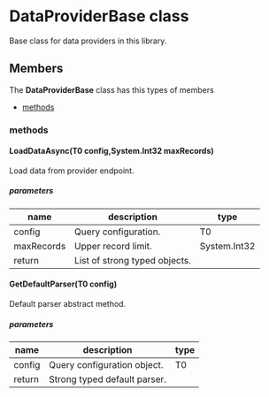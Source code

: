 
# DataProviderBase<T1><T2> class

Base class for data providers in this library.

## Members

The **DataProviderBase<T1><T2>** class has this types of members

* [methods](#methods)

### methods

#### LoadDataAsync(T0 config,System.Int32 maxRecords)

Load data from provider endpoint.

##### parameters



| name | description | type || --- | --- | --- || config | Query configuration. | T0 || maxRecords | Upper record limit. | System.Int32 || return |List of strong typed objects. |
#### GetDefaultParser(T0 config)

Default parser abstract method.

##### parameters



| name | description | type || --- | --- | --- || config | Query configuration object. | T0 || return |Strong typed default parser. |
